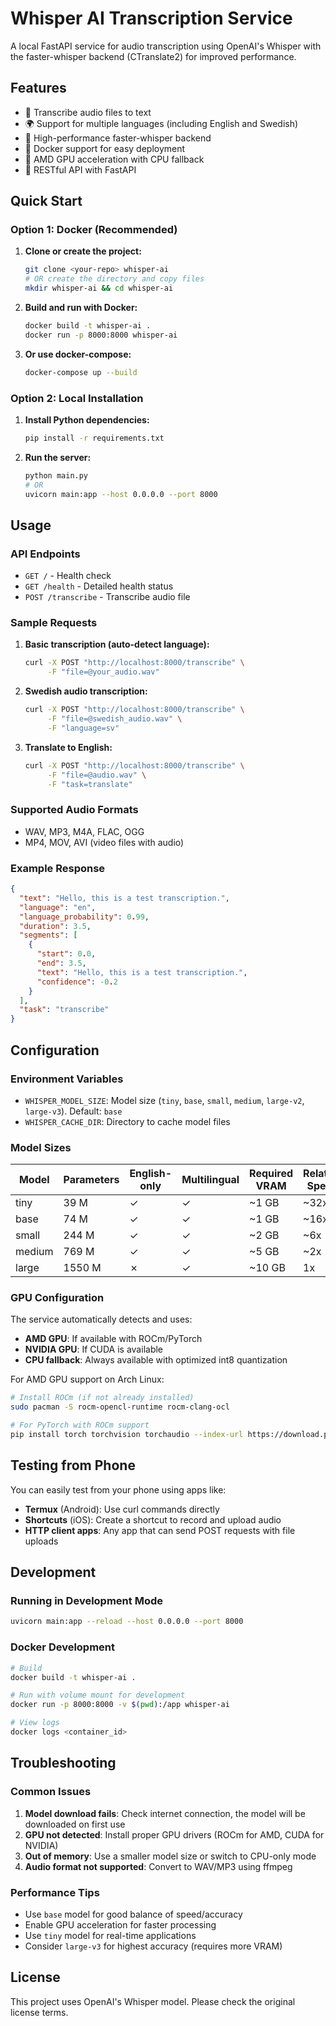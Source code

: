 # Whisper AI Transcription Service

A local FastAPI service for audio transcription using OpenAI's Whisper with the faster-whisper backend (CTranslate2) for improved performance.

## Features

- 🎵 Transcribe audio files to text
- 🌍 Support for multiple languages (including English and Swedish)
- 🚀 High-performance faster-whisper backend
- 🐳 Docker support for easy deployment
- 🔧 AMD GPU acceleration with CPU fallback
- 📝 RESTful API with FastAPI

## Quick Start

### Option 1: Docker (Recommended)

1. **Clone or create the project:**
   ```bash
   git clone <your-repo> whisper-ai
   # OR create the directory and copy files
   mkdir whisper-ai && cd whisper-ai
   ```

2. **Build and run with Docker:**
   ```bash
   docker build -t whisper-ai .
   docker run -p 8000:8000 whisper-ai
   ```

3. **Or use docker-compose:**
   ```bash
   docker-compose up --build
   ```

### Option 2: Local Installation

1. **Install Python dependencies:**
   ```bash
   pip install -r requirements.txt
   ```

2. **Run the server:**
   ```bash
   python main.py
   # OR
   uvicorn main:app --host 0.0.0.0 --port 8000
   ```

## Usage

### API Endpoints

- `GET /` - Health check
- `GET /health` - Detailed health status
- `POST /transcribe` - Transcribe audio file

### Sample Requests

1. **Basic transcription (auto-detect language):**
   ```bash
   curl -X POST "http://localhost:8000/transcribe" \
        -F "file=@your_audio.wav"
   ```

2. **Swedish audio transcription:**
   ```bash
   curl -X POST "http://localhost:8000/transcribe" \
        -F "file=@swedish_audio.wav" \
        -F "language=sv"
   ```

3. **Translate to English:**
   ```bash
   curl -X POST "http://localhost:8000/transcribe" \
        -F "file=@audio.wav" \
        -F "task=translate"
   ```

### Supported Audio Formats

- WAV, MP3, M4A, FLAC, OGG
- MP4, MOV, AVI (video files with audio)

### Example Response

```json
{
  "text": "Hello, this is a test transcription.",
  "language": "en",
  "language_probability": 0.99,
  "duration": 3.5,
  "segments": [
    {
      "start": 0.0,
      "end": 3.5,
      "text": "Hello, this is a test transcription.",
      "confidence": -0.2
    }
  ],
  "task": "transcribe"
}
```

## Configuration

### Environment Variables

- `WHISPER_MODEL_SIZE`: Model size (`tiny`, `base`, `small`, `medium`, `large-v2`, `large-v3`). Default: `base`
- `WHISPER_CACHE_DIR`: Directory to cache model files

### Model Sizes

| Model  | Parameters | English-only | Multilingual | Required VRAM | Relative Speed |
|--------|------------|--------------|--------------|---------------|----------------|
| tiny   | 39 M       | ✓            | ✓            | ~1 GB         | ~32x           |
| base   | 74 M       | ✓            | ✓            | ~1 GB         | ~16x           |
| small  | 244 M      | ✓            | ✓            | ~2 GB         | ~6x            |
| medium | 769 M      | ✓            | ✓            | ~5 GB         | ~2x            |
| large  | 1550 M     | ✗            | ✓            | ~10 GB        | 1x             |

### GPU Configuration

The service automatically detects and uses:
- **AMD GPU**: If available with ROCm/PyTorch
- **NVIDIA GPU**: If CUDA is available
- **CPU fallback**: Always available with optimized int8 quantization

For AMD GPU support on Arch Linux:
```bash
# Install ROCm (if not already installed)
sudo pacman -S rocm-opencl-runtime rocm-clang-ocl

# For PyTorch with ROCm support
pip install torch torchvision torchaudio --index-url https://download.pytorch.org/whl/rocm5.6
```

## Testing from Phone

You can easily test from your phone using apps like:
- **Termux** (Android): Use curl commands directly
- **Shortcuts** (iOS): Create a shortcut to record and upload audio
- **HTTP client apps**: Any app that can send POST requests with file uploads

## Development

### Running in Development Mode

```bash
uvicorn main:app --reload --host 0.0.0.0 --port 8000
```

### Docker Development

```bash
# Build
docker build -t whisper-ai .

# Run with volume mount for development
docker run -p 8000:8000 -v $(pwd):/app whisper-ai

# View logs
docker logs <container_id>
```

## Troubleshooting

### Common Issues

1. **Model download fails**: Check internet connection, the model will be downloaded on first use
2. **GPU not detected**: Install proper GPU drivers (ROCm for AMD, CUDA for NVIDIA)
3. **Out of memory**: Use a smaller model size or switch to CPU-only mode
4. **Audio format not supported**: Convert to WAV/MP3 using ffmpeg

### Performance Tips

- Use `base` model for good balance of speed/accuracy
- Enable GPU acceleration for faster processing
- Use `tiny` model for real-time applications
- Consider `large-v3` for highest accuracy (requires more VRAM)

## License

This project uses OpenAI's Whisper model. Please check the original license terms.